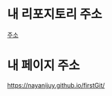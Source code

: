 # 내 리포지토리 주소
[주소](https://github.com/nayanijuy/firstGit/)

# 내 페이지 주소
https://nayanijuy.github.io/firstGit/
